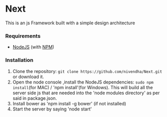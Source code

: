 # Next

This is an js Framework built with a simple design architecture

### Requirements
* [NodeJS](http://nodejs.org/) (with [NPM](https://www.npmjs.org/))

### Installation
1. Clone the repository: `git clone https://github.com/nivendha/Next.git` or download it.
2. Open the node console ,install the NodeJS dependencies: `sudo npm install`(for MAC) / 'npm install'(for Windows).
This will build all the server side js that are needed into the 'node modules directory' as per said in package.json.
3. Install bower as 'npm install -g bower' (if not installed)
4. Start the server by saying 'node start'
